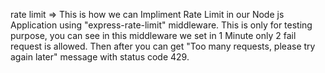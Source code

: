 rate limit => This is how we can Impliment Rate Limit in our Node js Application using "express-rate-limit" middleware.
This is only for testing purpose, you can see in this middleware we set in 1 Minute only 2 fail request is allowed.
Then after you can get "Too many requests, please try again later" message with status code 429.
